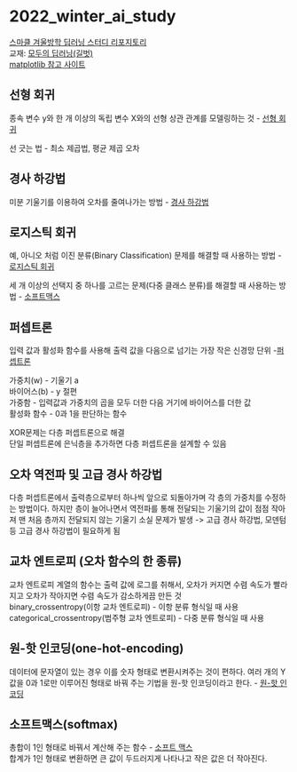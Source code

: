 2022_winter_ai_study
===============================
[스마클 겨울방학 딥러닝 스터디 리포지토리](https://github.com/sejongsmarcle/2022_Winter_AiStudy)            
교재: [모두의 딥러닝(길벗)](https://thebook.io/080228/)                         
[matplotlib 참고 사이트](https://wikidocs.net/4763)

선형 회귀
--------------------------------------------
종속 변수 y와 한 개 이상의 독립 변수 X와의 선형 상관 관계를 모델링하는 것 - [선형 회귀](https://github.com/RyuJungSoo/2022_winter_aistudy/tree/main/3%EC%9E%A5%20%EC%84%A0%ED%98%95%ED%9A%8C%EA%B7%80)         
                                
선 긋는 법 - 최소 제곱법, 평균 제곱 오차                  

경사 하강법
------------------------------------------------
미분 기울기를 이용하여 오차를 줄여나가는 방법 - [경사 하강법](https://github.com/RyuJungSoo/2022_winter_aistudy/tree/main/4%EC%9E%A5%20%EA%B2%BD%EC%82%AC%20%ED%95%98%EA%B0%95%EB%B2%95)

로지스틱 회귀
-------------------------------------------------
예, 아니오 처럼 이진 분류(Binary Classification) 문제를 해결할 때 사용하는 방법 - [로지스틱 회귀](https://github.com/RyuJungSoo/2022_winter_aistudy/tree/main/5%EC%9E%A5%20%EB%A1%9C%EC%A7%80%EC%8A%A4%ED%8B%B1%20%ED%9A%8C%EA%B7%80)
                              
세 개 이상의 선택지 중 하나를 고르는 문제(다중 클래스 분류)를 해결할 때 사용하는 방법 - [소프트맥스](https://github.com/RyuJungSoo/2022_winter_ai_study/tree/main/10%EC%9E%A5~12%EC%9E%A5%20%EB%AA%A8%EB%8D%B8%EC%84%A4%EA%B3%84%EC%99%80%20%ED%92%88%EC%A2%85%EC%98%88%EC%B8%A1)

퍼셉트론
--------------------------------------------------
입력 값과 활성화 함수를 사용해 출력 값을 다음으로 넘기는 가장 작은 신경망 단위 -[퍼셉트론](https://github.com/RyuJungSoo/2022_winter_ai_study/tree/main/6~9%EC%9E%A5%20%ED%8D%BC%EC%85%89%ED%8A%B8%EB%A1%A0%EA%B3%BC%20%EC%97%AD%EC%A0%84%ED%8C%8C)               

가중치(w) - 기울기 a              
바이어스(b) - y 절편                
가중함 - 입력값과 가중치의 곱을 모두 더한 다음 거기에 바이어스를 더한 값               
활성화 함수 - 0과 1을 판단하는 함수              
                    
XOR문제는 다층 퍼셉트론으로 해결               
단일 퍼셉트론에 은닉층을 추가하면 다층 퍼셉트론을 설계할 수 있음

오차 역전파 및 고급 경사 하강법
----------------------------------------------------
다층 퍼셉트론에서 출력층으로부터 하나씩 앞으로 되돌아가며 각 층의 가중치를 수정하는 방법이다. 하지만 층이 늘어나면서 역전파를 통해 전달되는 기울기의 값이 점점 작아져 맨 처음 층까지 전달되지 않는 기울기 소실 문제가 발생 -> 고급 경사 하강법, 모덴텀 등 고급 경사 하강법이 필요하게 됨           

교차 엔트로피 (오차 함수의 한 종류)
-----------------------------------------------------
교차 엔트로피 계열의 함수는 출력 값에 로그를 취해서, 오차가 커지면 수렴 속도가 빨라지고 오차가 작아지면 수렴 속도가 감소하게끔 만든 것               
binary_crossentropy(이항 교차 엔트로피) - 이항 분류 형식일 때 사용              
categorical_crossentropy(범주형 교차 엔트로피) - 다중 분류 형식일 때 사용                

원-핫 인코딩(one-hot-encoding)
------------------------------------------------------
데이터에 문자열이 있는 경우 이를 숫자 형태로 변환시켜주는 것이 편하다. 여러 개의 Y 값을 0과 1로만 이루어진 형태로 바꿔 주는 기법을 원-핫 인코딩이라고 한다. - [원-핫 인코딩](https://github.com/RyuJungSoo/2022_winter_ai_study/tree/main/10%EC%9E%A5~12%EC%9E%A5%20%EB%AA%A8%EB%8D%B8%EC%84%A4%EA%B3%84%EC%99%80%20%ED%92%88%EC%A2%85%EC%98%88%EC%B8%A1)           

소프트맥스(softmax)
------------------------------------------------------------
총합이 1인 형태로 바꿔서 계산해 주는 함수 - [소프트 맥스](https://github.com/RyuJungSoo/2022_winter_ai_study/tree/main/10%EC%9E%A5~12%EC%9E%A5%20%EB%AA%A8%EB%8D%B8%EC%84%A4%EA%B3%84%EC%99%80%20%ED%92%88%EC%A2%85%EC%98%88%EC%B8%A1)    
합계가 1인 형태로 변환하면 큰 값이 두드러지게 나타나고 작은 값은 더 작아진다.                   
